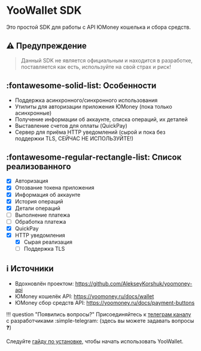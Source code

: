 # YooWallet SDK
Это простой SDK для работы с API ЮMoney кошелька и сбора средств.
## :warning: Предупреждение
> Данный SDK не является официальным и находится в разработке, поставляется как есть, используйте на свой страх и риск!
## :fontawesome-solid-list: Особенности
- Поддержка асинхронного/синхронного использования
- Утилиты для авторизации приложения ЮMoney (пока только асинхронные)
- Получение информации об аккаунте, списка операций, их деталей
- Выставление счетов для оплаты (QuickPay)
- Сервер для приёма HTTP уведомлений (сырой и пока без поддержки TLS, СЕЙЧАС НЕ ИСПОЛЬЗУЙТЕ!)

## :fontawesome-regular-rectangle-list: Список реализованного
- [x] Авторизация
- [x] Отозвание токена приложения
- [x] Информация об аккаунте
- [x] История операций
- [x] Детали операций
- [ ] Выполнение платежа
- [ ] Обработка платежа
- [x] QuickPay
- [x] HTTP уведомления
    - [x] Сырая реализация
    - [ ] Поддержка TLS

## :information_source: Источники
- Вдохновлён проектом: <https://github.com/AlekseyKorshuk/yoomoney-api>
- ЮMoney кошелёк API: <https://yoomoney.ru/docs/wallet>
- ЮMoney сбор средств API: <https://yoomoney.ru/docs/payment-buttons>

!!! question "Появились вопросы?"
    Присоединяйтесь к [телеграм каналу](https://t.me/yoowallet_python) с разработчиками :simple-telegram: (здесь вы можете задавать вопросы :question:)

Следуйте [гайду по установке](installation.md), чтобы начать использовать YooWallet.
